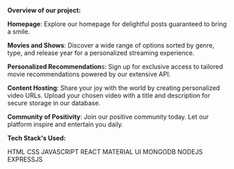 **Overview of our project:**

**Homepage**: Explore our homepage for delightful posts guaranteed to bring a smile.

**Movies and Shows**: Discover a wide range of options sorted by genre, type, and release year for a personalized streaming experience.

**Personalized Recommendation**s: Sign up for exclusive access to tailored movie recommendations powered by our extensive API.

**Content Hosting**: Share your joy with the world by creating personalized video URLs. Upload your chosen video with a title and description for secure storage in our database.

**Community of Positivity**: Join our positive community today. Let our platform inspire and entertain you daily.


**Tech Stack's Used:**

HTML
CSS
JAVASCRIPT
REACT
MATERIAL UI
MONGODB
NODEJS
EXPRESSJS
